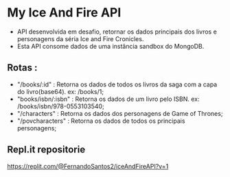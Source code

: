 # My Ice And Fire API

* API desenvolvida em desafio, retornar os dados principais dos livros e personagens da séria Ice and Fire Cronicles.
* Esta API consome dados de uma instância sandbox do MongoDB.

## Rotas :
- "/books/:id" : Retorna os dados de todos os livros da saga com a capa do livro(base64). ex: /books/1;
- "books/isbn/:isbn" : Retorna os dados de um livro pelo ISBN. ex: /books/isbn/978-0553103540;
- "/characters" : Retorna os dados dos personagens de Game of Thrones;
- "/povcharacters" : Retorna os dados de todos os principais personagens;

## Repl.it repositorie
https://replit.com/@FernandoSantos2/iceAndFireAPI?v=1
